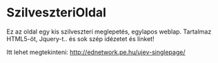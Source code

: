 # SzilveszteriOldal

Ez az oldal egy kis szilveszteri meglepetés, egylapos weblap. Tartalmaz HTML5-öt, Jquery-t.. és sok szép idézetet és linket!

Itt lehet megtekinteni: http://ednetwork.pe.hu/ujev-singlepage/
